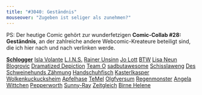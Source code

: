 ```yaml
---
title: "#3040: Geständnis"
mouseover: "Zugeben ist seliger als zunehmen?"
---
```


PS:
Der heutige Comic gehört zur wunderfetzigen <strong>Comic-Collab #28: Geständnis</strong>, an der zahlreiche andere Webcomic-Kreateure beteiligt sind, die ich hier nach und nach verlinken werde. 

<a href="http://schlogger.de/wordpress/comic-collab-028/" title="Schlogger"><strong>Schlogger</strong></a>
<a href="http://www.isla-volante.ch/comic-collab-28-gestaendnis/" title="Isla Volante">Isla Volante</a>
<a href="http://linsedition.com/2013/11/03/the-friend/" title="L.I.N.S.">L.I.N.S.</a>
<a href="http://www.rainerunsinn.blogspot.de/2014/01/spates-gestandnis.html" title="Rainer Unsinn">Rainer Unsinn</a>
<a href="http://jolott.blogspot.de/2014/01/comic-collab-27-gestandnis.html" title="Jo Lott">Jo Lott</a>
<a href="http://btw-comic.de/2014/01/15/gestandnis/" title="BTW">BTW</a>
<a href="http://www.lisaneun.com/l9log/comic-collab-gestaendnis-ich-bin-ein-pretender-mit-zwanghaften-zuegen/" title="Lisa Neun">Lisa Neun</a>
<a href="http://blogrovic.blogspot.ch/2014/01/comic-collab-28-gestandnis.html" title="Blogrovic">Blogrovic</a>
<a href="http://www.dramatized.de/comic/dramatized-depiction-gestandnis/" title="Dramatized Depiction">Dramatized Depiction</a>
<a href="http://teamocomics.wordpress.com/2014/01/15/comic-collab-28-gestandnis/">Team O</a>
<a href="http://sadbutawesome.com/day/2014/01/15" title="sadbutawesome">sadbutawesome</a>
<a href="http://www.schisslaweng.net/ansichtssache/" title="Schisslaweng">Schisslaweng</a>
<a href="http://des-schweinehunds-zaehmung.blogspot.de/2014/01/wuhuhu-d-e-ist-ja-schon-wieder-der-15.html" title="Des Schweinehunds Zähmung">Des Schweinehunds Zähmung</a>
<a href="http://www.handschuhfisch.de/was-gugst-du/" title="Handschuhfisch">Handschuhfisch</a>
<a href="http://kasterlkasper.de/2014/01/gestaendnis-2/" title="Kasterlkasper">Kasterlkasper</a>
<a href="http://wolkenkuckuck.blogspot.co.at/2014/01/gestandnisse-comic-collab-28.html" title="Wolkenkuckucksheim">Wolkenkuckucksheim</a>
<a href="http://apfelhase.de/post/73396802665/comic-collab-januar-daf-geftaendnif-bunny-hat" title="Apfelhase">Apfelhase</a>
<a href="http://www.temel-art.de/wordpress/2014/01/packende-gestaendnisse/" title="TeMel">TeMel</a>
<a href="http://olgfversum.blogspot.de/2014/01/comic-collab-28-gestandnis.html" title="Olgfversum">Olgfversum</a>
<a href="http://www.regenmonster.de/2014/01/comic-collab-nr-28-gestandnis.html" title="Regenmonster">Regenmonster</a>
<a href="http://illustrangela.wordpress.com/2014/01/15/erzwungenermasen/" title="Angela Wittchen">Angela Wittchen</a>
<a href="http://pepperworth.blogspot.de/2014/01/gestandnis.html" title="Pepperworth">Pepperworth</a>
<a href="http://fruityblack.wordpress.com/2014/01/15/wip-schlogger-collab-confession/" title="Sunny-Ray">Sunny-Ray</a>
<a href="http://zeitgleich.blogspot.de/2014/01/kein-gestandnis.html" title="Zeitgleich">Zeitgleich</a>
<a href="http://birne-helene.blogspot.de/2014/01/comic-collab-028-gestandnis.html" title="Birne Helene">Birne Helene</a>
